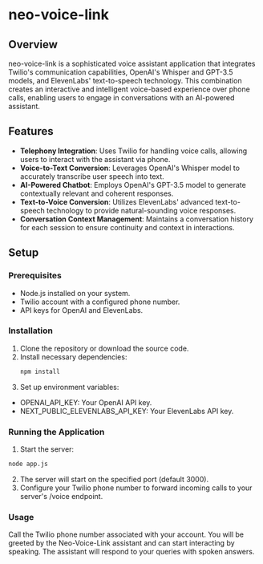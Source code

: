 # neo-voice-link

## Overview

neo-voice-link is a sophisticated voice assistant application that integrates Twilio's communication capabilities, OpenAI's Whisper and GPT-3.5 models, and ElevenLabs' text-to-speech technology. This combination creates an interactive and intelligent voice-based experience over phone calls, enabling users to engage in conversations with an AI-powered assistant.

## Features

- **Telephony Integration**: Uses Twilio for handling voice calls, allowing users to interact with the assistant via phone.
- **Voice-to-Text Conversion**: Leverages OpenAI's Whisper model to accurately transcribe user speech into text.
- **AI-Powered Chatbot**: Employs OpenAI's GPT-3.5 model to generate contextually relevant and coherent responses.
- **Text-to-Voice Conversion**: Utilizes ElevenLabs' advanced text-to-speech technology to provide natural-sounding voice responses.
- **Conversation Context Management**: Maintains a conversation history for each session to ensure continuity and context in interactions.

## Setup

### Prerequisites

- Node.js installed on your system.
- Twilio account with a configured phone number.
- API keys for OpenAI and ElevenLabs.

### Installation

1. Clone the repository or download the source code.
2. Install necessary dependencies:
   ```bash
   npm install
   ```
3. Set up environment variables:
* OPENAI_API_KEY: Your OpenAI API key.
* NEXT_PUBLIC_ELEVENLABS_API_KEY: Your ElevenLabs API key.

### Running the Application

1. Start the server:
```bash
node app.js
```

2. The server will start on the specified port (default 3000).
3. Configure your Twilio phone number to forward incoming calls to your server's /voice endpoint.


### Usage
Call the Twilio phone number associated with your account. You will be greeted by the Neo-Voice-Link assistant and can start interacting by speaking. The assistant will respond to your queries with spoken answers.
